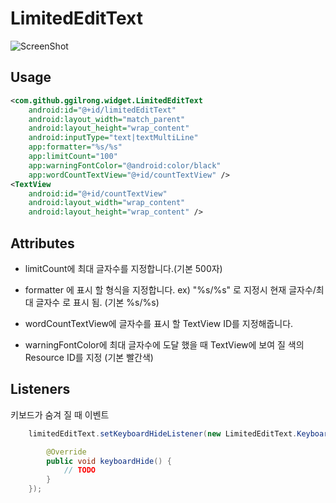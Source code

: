 LimitedEditText
============================
![ScreenShot](https://raw.githubusercontent.com/ggilrong/LimitedEditText/master/ScreenShot.png)

Usage
-----
```xml
<com.github.ggilrong.widget.LimitedEditText
    android:id="@+id/limitedEditText"
    android:layout_width="match_parent"
    android:layout_height="wrap_content"
    android:inputType="text|textMultiLine"
    app:formatter="%s/%s"
    app:limitCount="100"
    app:warningFontColor="@android:color/black"
    app:wordCountTextView="@+id/countTextView" />
<TextView
    android:id="@+id/countTextView"
    android:layout_width="wrap_content"
    android:layout_height="wrap_content" />
```

Attributes
----------
* limitCount에 최대 글자수를 지정합니다.(기본 500자)

* formatter 에 표시 할 형식을 지정합니다. ex) "%s/%s" 로 지정시 현재 글자수/최대 글자수 로 표시 됨. (기본 %s/%s)

* wordCountTextView에 글자수를 표시 할 TextView ID를 지정해줍니다.

* warningFontColor에 최대 글자수에 도달 했을 때 TextView에 보여 질 색의 Resource ID를 지정 (기본 빨간색)

Listeners
---------
키보드가 숨겨 질 때 이벤트

```java
	limitedEditText.setKeyboardHideListener(new LimitedEditText.KeyboardHideListener() {

		@Override
		public void keyboardHide() {
			// TODO
		}
	});
```



